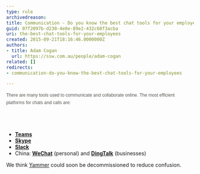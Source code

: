 ```yaml
---
type: rule
archivedreason: 
title: Communication - Do you know the best chat tools for your employees?
guid: 07f2097b-d230-4e0e-89e2-432c68f3acba
uri: the-best-chat-tools-for-your-employees
created: 2015-09-21T18:16:46.0000000Z
authors:
- title: Adam Cogan
  url: https://ssw.com.au/people/adam-cogan
related: []
redirects:
- communication-do-you-know-the-best-chat-tools-for-your-employees

---
```



<p style="margin-bottom&#58;17px;color&#58;#585651;font-family&#58;verdana, arial, sans-serif;font-size&#58;12px;line-height&#58;19.8px;">​​​There are many tools used to communicate and collaborate online.&#160;<span style="line-height&#58;19.8px;">The&#160;most efficient platforms for chats and calls&#160;are&#58;​​​​</span></p> 
<br><excerpt class='endintro'></excerpt><br>
<ul><li><a href="https&#58;//products.office.com/en-ca/microsoft-teams/group-chat-software"><b>Teams</b></a><br></li><li>
      <b><a href="https&#58;//www.skype.com/" target="_blank">Skype</a></b><b></b><br></li><li>
      <b><a href="https&#58;//slack.com/" target="_blank">Slack​</a></b><br></li><li>China&#58;&#160;<b><a href="https&#58;//web.wechat.com/">WeChat</a></b> (personal) and <b><a href="https&#58;//www.dingtalk.com/en">DingTalk</a></b> (businesses)<br></li></ul><div>We think <a href="https&#58;//www.yammer.com/">Yammer​</a>&#160;could soon be decommissioned to reduce confusion.<br></div>


